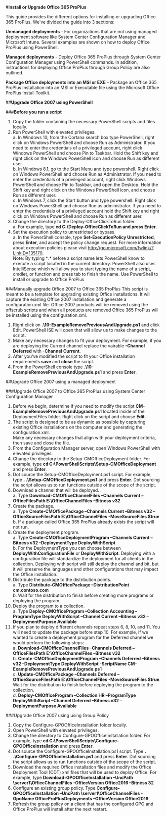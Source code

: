 ﻿#**Install or Upgrade Office 365 ProPlus**

This guide provides the different options for installing or upgrading Office 365 ProPlus. We've divided the guide into 3 sections:  

**Unmanaged deployments** - For organizations that are not using managed deployment software like System Center Configuration Manager and Microsoft Intune. 
Several examples are shown on how to deploy Office ProPlus using PowerShell.  

**Managed deployments** - Deploy Office 365 ProPlus through System Center Configuration Manager using PowerShell commands. In addition, instructions for deploying
Office ProPlus through Group Policy are also outlined.

**Package Office deployments into an MSI or EXE** - Package an Office 365 ProPlus installation into an MSI or Executable file using the Microsoft Office ProPlus Install Toolkit.  

##**Upgrade Office 2007 using PowerShell**

###**Before you run a script**
1. Copy the folder containing the necessary PowerShell scripts and files locally.  
2. Run PowerShell with elevated privileges.  
a. In Windows 10, from the Cortana search box type PowerShell, right click on Windows PowerShell and choose Run as Administrator.
	If you need to enter the credentials of a privileged account, right click Windows PowerShell and choose Pin to Taskbar.
	Hold the Shift key and right click on the Windows PowerShell icon and choose Run as different user.  
b. In Windows 8.1, go to the Start Menu and type powershell. Right click on Windows PowerShell and choose Run as Administrator.
	If you need to enter the credentials of a privileged account, right click Windows PowerShell and choose Pin to Taskbar, and open 	 the Desktop.
	Hold the Shift key and right click on the Windows PowerShell icon, and choose Run as different user.  
c. In Windows 7, click the Start button and type powershell. Right click on Windows PowerShell and choose Run as administrator.
	If you need to enter the credentials of a privileged account hold the Shift key and right click on Windows PowerShell and choose         Run as different user.  
3. Change the directory to the Deploy-OfficeClickToRun folder.  
	a. For example, type **cd C:\Deploy-OfficeClickToRun and press Enter.**  
4. Set the execution policy to unrestricted or bypass.  
	a. In the PowerShell console, type **Set-ExecutionPolicy Unrestricted**, press **Enter**, and accept the policy change request. 
	For more information about execution policies please visit http://go.microsoft.com/fwlink/?LinkID=135170.  
Note: By typing **.\** before a script name lets PowerShell know to execute a script located in the current directory. 
PowerShell also uses IntelliSense which will allow you to start typing the name of a script, cmdlet, or function and press tab to finish the name. 
Use PowerShell to install or upgrade to Office ProPlus

###Manually upgrade Office 2007 to Office 365 ProPlus
This script is meant to be a template for upgrading existing Office installations. It will capture the existing Office 2007 installation and generate a configuration.xml file. 
Office 2007 products will be removed using the offscrub scripts and when all products are removed Office 365 ProPlus will be installed using the configuration.xml.  

1. Right click on **.\10-ExampleRemovePreviousAndUpgrade.ps1** and click Edit. PowerShell ISE will open that will allow us to make changes to the script.  
2. Make any necessary changes to fit your deployment. For example, if you are deploying the Current channel replace the vairable **-Channel Deferred** with **-Channel Current**.  
3. After you've modified the script to fit your Office installation requirements **save** and **close** the script.  
4. From the PowerShell console type **.\10-ExampleRemovePreviousAndUpgrade.ps1** and press **Enter**.  

##Upgrade Office 2007 using a managed deployment

###Upgrade Office 2007 to Office 365 ProPlus using System Center Configuration Manager
1. Before we begin, determine if you need to modify the script **CM-ExampleRemovePreviousAndUpgrade.ps1** located inside of the DeploymentFiles folder. Right click on the script and choose **Edit**.  
2. The script is designed to be as dynamic as possible by capturing existing Office installations on the computer and generating the configuration.xml.  
Make any necessary changes that align with your deployment criteria, then save and close the file.  
3. From the Configuration Manager server, open Windows PowerShell with elevated privileges.   
4. Change the directory to the Setup-CMOfficeDeployment folder. For example, type **cd C:\PowerShellScripts\Setup-CMOfficeDeployment** and press **Enter**.  
5. Dot source the Setup-CMOfficeDeployment.ps1 script. For example, type **. .\Setup-CMOfficeDeployment.ps1** and press **Enter**. 
Dot sourcing the script allows us to run functions outside of the scope of the script.  
6. Download a channel that will be deployed. .  
	a. Type **Download-CMOfficeChannelFiles –Channels Current –OfficeFilesPath E:\OfficeChannelFiles –Bitness v32**  
7. Create the package.  
	a. Type **Create-CMOfficePackage –Channels Current –Bitness v32 –OfficeSourceFilesPath E:\OfficeChannelFiles -MoveSourceFiles $true**  
	b. If a package called Office 365 ProPlus already exists the script will not run.   
8. Create the deployment program.  
	a. Type **Create-CMOfficeDeploymentProgram –Channels Current –Bitness v32 –DeploymentType DeployWithScript**   
	b. For the DeploymentType you can choose between **DeployWithConfigurationFile** or **DeployWithScript**. 
	Deploying with a configuration file will standardize the deployment for all clients in the collection. 
	Deploying with script will still deploy the channel and bit, but it will preserve the languages and other configurations that may impact the Office installation.   
9. Distribute the package to the distribution points.  
	a. Type **Distribute-CMOfficePackage –DistributionPoint cm.contoso.com**    
	b. Wait for the distribution to finish before creating more programs or deploying the program.  
10. Deploy the program to a collection.  
	a. Type **Deploy-CMOfficeProgram –Collection Accounting –ProgramType DeployWithScript –Channel Current –Bitness v32 –DeploymentPurpose Available**    
11. If you plan to deploy different channels repeat steps 6, 8, 10, and 11. You will need to update the package before step 10. 
For example, if we wanted to create a deployment program for the Deferred channel we would perform the following steps:  
	a. **Download-CMOfficeChannelFiles –Channels Deferred –OfficeFilesPath E:\OfficeChannelFiles –Bitness v32**    
	b. **Create-CMOfficeDeploymentProgram –Channels Deferred –Bitness v32 –DeploymentType DeployWithScript -ScriptName CM-ExampleRemovePreviousAndUpgrade.ps1**    
	c. **Update-CMOfficePackage –Channels Deferred –OfficeSourceFilesPath E:\OfficeChannelFiles -MoveSourceFiles $true**. Wait for the distribution to finish before deploying the program to the collection.   
	d. **Deploy-CMOfficeProgram –Collection HR –ProgramType DeployWithScript –Channel Deferred –Bitness v32 –DeploymentPurpose Available**    

###Upgrade Office 2007 using using Group Policy 
1. Copy the Configure-GPOOfficeInstallation folder locally.  
2. Open PowerShell with elevated privileges.  
3. Change the directory to Configure-GPOOfficeInstallation folder. For example, type **cd C:\PowerShellScripts\Configure-GPOOfficeInstallation** and press **Enter**.  
4. Dot source the Configure-GPOOfficeInstallation.ps1 script. Type **. .\Configure-GPOOfficeInstallation.ps1** and press **Enter**.
Dot sourcing the script allows us to run functions outside of the scope of the script.  
5. Download the required Office installation files and modify the Office Deployment Tool (ODT) xml files that will be used to deploy Office.
For example, type **Download-GPOOfficeInstallation –UncPath \\server1\OfficeChannelFiles -OfficeVersion Office2016 –Bitness 32**  
6. Configure an existing group policy. Type **Configure-GPOOfficeInstallation –UncPath \\server1\OfficeChannelFiles -GpoName OfficeProPlusDeployments –OfficeVersion Office2016**  
7. Refresh the group policy on a client that has the configured GPO and Office ProPlus will install after the next restart.  